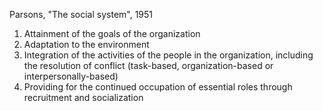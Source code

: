 Parsons, "The social system", 1951

1. Attainment of the goals of the organization
2. Adaptation to the environment
3. Integration of the activities of the people in the organization, including the resolution of conflict (task-based, organization-based or interpersonally-based)
4. Providing for the continued occupation of essential roles through recruitment and socialization
